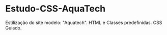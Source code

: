 # Estudo-CSS-AquaTech
Estilização do site modelo: "Aquatech".
HTML e Classes predefinidas.
CSS Guiado.
